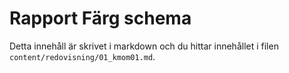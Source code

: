 ---
---
Rapport Färg schema
=========================

Detta innehåll är skrivet i markdown och du hittar innehållet i filen `content/redovisning/01_kmom01.md`.
